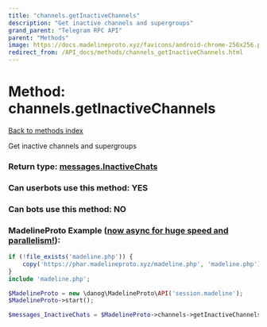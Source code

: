 ```yaml
---
title: "channels.getInactiveChannels"
description: "Get inactive channels and supergroups"
grand_parent: "Telegram RPC API"
parent: "Methods"
image: https://docs.madelineproto.xyz/favicons/android-chrome-256x256.png
redirect_from: /API_docs/methods/channels_getInactiveChannels.html
---
```

# Method: channels.getInactiveChannels
[Back to methods index](index.html)



Get inactive channels and supergroups



### Return type: [messages.InactiveChats](/API_docs/types/messages.InactiveChats.html)

### Can userbots use this method: **YES**

### Can bots use this method: **NO**


### MadelineProto Example ([now async for huge speed and parallelism!](https://docs.madelineproto.xyz/docs/ASYNC.html)):


```php
if (!file_exists('madeline.php')) {
    copy('https://phar.madelineproto.xyz/madeline.php', 'madeline.php');
}
include 'madeline.php';

$MadelineProto = new \danog\MadelineProto\API('session.madeline');
$MadelineProto->start();

$messages_InactiveChats = $MadelineProto->channels->getInactiveChannels();
```

